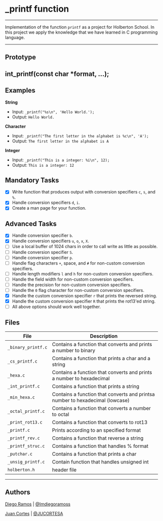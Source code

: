 # _printf function
------------

Implementation of the function `printf` as a project for Holberton School. In this project we apply the knowledge that we have learned  in C programming language.

---
## Prototype
int_printf(const char *format, ...);
---
## Examples
**String**
* Input: ```_printf("%s\n", 'Hello World.');```
* Output: ```Hello World.```

**Character**
* Input: ```_printf("The first letter in the alphabet is %c\n", 'A');```
* Output: ```The first letter in the alphabet is A```

**Integer**
* Input: ```_printf("This is a integer: %i\n", 12);```
* Output: ```This is a integer: 12```

## Mandatory Tasks
- [x] Write function that produces output with conversion specifiers ```c```, ```s```, and ```%```.
- [x] Handle conversion specifiers ```d```, ```i```.
- [x] Create a man page for your function.
## Advanced Tasks
- [x] Handle conversion specifier ```b```.
- [x] Handle conversion specifiers ```u```, ```o```, ```x```, ```X```.
- [ ] Use a local buffer of 1024 chars in order to call write as little as possible.
- [ ] Handle conversion specifier ```S```.
- [ ] Handle conversion specifier ```p```.
- [ ] Handle flag characters ```+```, space, and ```#``` for non-custom conversion specifiers.
- [ ] Handle length modifiers ```l``` and ```h``` for non-custom conversion specifiers.
- [ ] Handle the field width for non-custom conversion specifiers.
- [ ] Handle the precision for non-custom conversion specifiers.
- [ ] Handle the ```0``` flag character for non-custom conversion specifiers.
- [x] Handle the custom conversion specifier ```r``` that prints the reversed string.
- [x] Handle the custom conversion specifier ```R``` that prints the rot13'ed string.
- [ ] All above options should work well together.

## Files
File | Description
--- | ---
`_binary_printf.c` | Contains a function that converts and prints a number to binary
`_cs_printf.c` | Contains a function that prints a char and a string
`_hexa.c` | Contains a function that converts and prints a number to hexadecimal
`_int_printf.c` | Contains a function that prints a string
`_min_hexa.c` | Contains a function that converts and printsa number to hexadecimal (lowcase)
`_octal_printf.c` | Contains a function that converts a number to octal
`_print_rot13.c` | Contains a function that converts to rot13
`_printf.c` | Prints according to an specified format
`_printf_rev.c` | Contains a function that reverse a string
`_printf_struc.c` | Contains a function that handles % format
`_putchar.c` | Contains a function that prints a char
`_unsig_printf.c` | Contain function that handles unsigned int
`holberton.h` | header file
---
## Authors
[Diego Ramos](https://github.com/DiegoRmsR) | [@Imdiegoramoss](https://twitter.com/Imdiegoramoss)

[Juan Cortes](https://github.com/JUCORTESA) | [@JUCORTESA](https://twitter.com/JUCORTESA)

